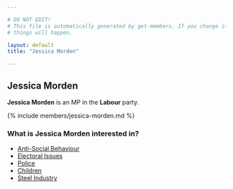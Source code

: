 ```yaml
---

# DO NOT EDIT!
# This file is automatically generated by get-members. If you change it, bad
# things will happen.

layout: default
title: "Jessica Morden"

---
```


## Jessica Morden

**Jessica Morden** is an MP in the **Labour** party.

{% include members/jessica-morden.md %}

### What is Jessica Morden interested in?


* [Anti-Social Behaviour](/interests/anti-social-behaviour.html)
* [Electoral Issues](/interests/electoral-issues.html)
* [Police](/interests/police.html)
* [Children](/interests/children.html)
* [Steel Industry](/interests/steel-industry.html)
